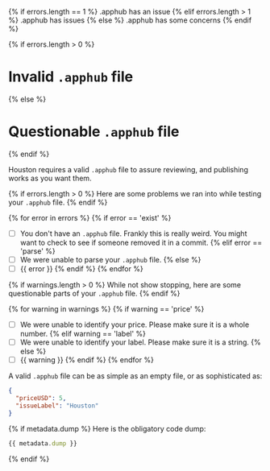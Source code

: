 {% if errors.length == 1 %}
.apphub has an issue
{% elif errors.length > 1 %}
.apphub has issues
{% else %}
.apphub has some concerns
{% endif %}

{% if errors.length > 0 %}
# Invalid `.apphub` file
{% else %}
# Questionable `.apphub` file
{% endif %}

Houston requires a valid `.apphub` file to assure reviewing, and publishing works as you want them.

{% if errors.length > 0 %}
Here are some problems we ran into while testing your `.apphub` file.
{% endif %}

{% for error in errors %}
{% if error == 'exist' %}
- [ ] You don't have an `.apphub` file. Frankly this is really weird. You might want to check to see if someone removed it in a commit.
{% elif error == 'parse' %}
- [ ] We were unable to parse your `.apphub` file.
{% else %}
- [ ] {{ error }}
{% endif %}
{% endfor %}

{% if warnings.length > 0 %}
While not show stopping, here are some questionable parts of your `.apphub` file.
{% endif %}

{% for warning in warnings %}
{% if warning == 'price' %}
- [ ] We were unable to identify your price. Please make sure it is a whole number.
{% elif warning == 'label' %}
- [ ] We were unable to identify your label. Please make sure it is a string.
{% else %}
- [ ] {{ warning }}
{% endif %}
{% endfor %}

A valid `.apphub` file can be as simple as an empty file, or as sophisticated as:
```json
{
  "priceUSD": 5,
  "issueLabel": "Houston"
}
```

{% if metadata.dump %}
Here is the obligatory code dump:
```javascript
{{ metadata.dump }}
```
{% endif %}
